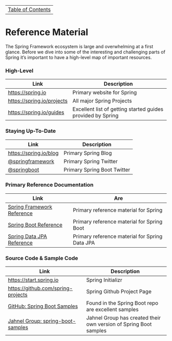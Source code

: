 <table><tr><td><a href="https://github.com/JahnelGroup/journey-through-spring">Table of Contents</a></td></tr></table>

Reference Material
======

The Spring Framework ecosystem is large and overwhelming at a first glance. Before we dive into some of the interesting and challenging parts of Spring it’s important to have a high-level map of important resources. 

### High-Level
| Link                       | Description                                                 |
| -------------------------- | ----------------------------------------------------------- |
| https://spring.io          | Primary website for Spring                                  |
| https://spring.io/projects | All major Spring Projects                                   |
| https://spring.io/guides   | Excellent list of getting started guides provided by Spring |

### Staying Up-To-Date
| Link                       | Description                                               |
| -------------------------- | --------------------------------------------------------- |
| https://spring.io/blog     | Primary Spring Blog                                       |
| [@springframework](https://twitter.com/springframework) | Primary Spring Twitter       |
| [@springboot](https://twitter.com/springboot)           | Primary Spring Boot Twitter  |

### Primary Reference Documentation
| Link                       | Are                                                       |
| -------------------------- | --------------------------------------------------------- |
| [Spring Framework Reference](https://docs.spring.io/spring-framework/docs/current/spring-framework-reference/index.html)     | Primary reference material for Spring                                      |
| [Spring Boot Reference](https://docs.spring.io/spring-boot/docs/current/reference/htmlsingle/) | Primary reference material for Spring Boot       |
| [Spring Data JPA Reference](https://docs.spring.io/spring-data/jpa/docs/current/reference/html/)           | Primary reference material for Spring Data JPA  |

### Source Code & Sample Code
| Link                       | Description                                               |
| -------------------------- | --------------------------------------------------------- |
| https://start.spring.io    | Spring Initializr  |
| https://github.com/spring-projects | Spring Github Project Page |
| [GitHub: Spring Boot Samples](https://github.com/spring-projects/spring-boot/tree/master/spring-boot-samples) | Found in the Spring Boot repo are excellent samples |
| [Jahnel Group: spring-boot-samples](https://github.com/JahnelGroup/spring-boot-samples)           | Jahnel Group has created their own version of Spring Boot samples |
